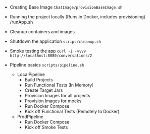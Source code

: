 
* Creating Base Image
`ChatImage/provisionBaseImage.sh`

* Running the project locally (Runs in Docker, includes provisioning)
<ProjectName>/runApp.sh

* Cleanup containers and images

* Shutdown the application 
``scrips/cleanup.sh``
* Smoke testing the app
``curl -i -vvvv http://localhost:8080/conversations/2``

* Pipeline basics
``scripts/pipeline.sh``
  - LocalPipeline
    - Build Projects
    - Run Functional Tests (In Memory)
    - Create Target Jars
    - Provision Images for all projects
    - Provision Images for mocks
    - Run Docker Compose
    - Kick off Functional Tests (Remotely to Docker)
  - ProdPipeline
    - Run Docker Compose
    - Kick off Smoke Tests  
    


